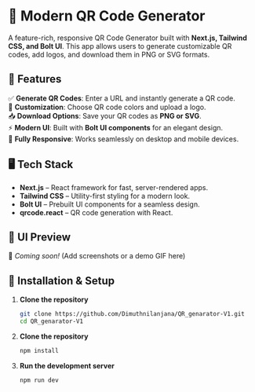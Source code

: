 # 🚀 Modern QR Code Generator  

A feature-rich, responsive QR Code Generator built with **Next.js, Tailwind CSS, and Bolt UI**. This app allows users to generate customizable QR codes, add logos, and download them in PNG or SVG formats.  

## 🌟 Features  

✅ **Generate QR Codes**: Enter a URL and instantly generate a QR code.  
🎨 **Customization**: Choose QR code colors and upload a logo.  
📥 **Download Options**: Save your QR codes as **PNG or SVG**.  
⚡ **Modern UI**: Built with **Bolt UI components** for an elegant design.  
📱 **Fully Responsive**: Works seamlessly on desktop and mobile devices.  

## 🖥️ Tech Stack  

- **Next.js** – React framework for fast, server-rendered apps.  
- **Tailwind CSS** – Utility-first styling for a modern look.  
- **Bolt UI** – Prebuilt UI components for a seamless design.  
- **qrcode.react** – QR code generation with React.  

## 📸 UI Preview  

🚀 *Coming soon!* (Add screenshots or a demo GIF here)  

## 🔧 Installation & Setup  

1. **Clone the repository**  
   ```sh
   git clone https://github.com/Dimuthnilanjana/QR_genarator-V1.git
   cd QR_genarator-V1

  2. **Clone the repository**
       ```sh
       npm install
 3. **Run the development server**
     ```sh
     npm run dev 

  
